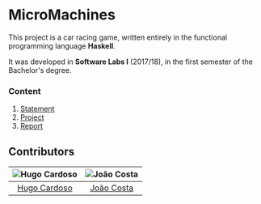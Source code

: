# MicroMachines

This project is a car racing game, written entirely in the functional programming language **Haskell**.

It was developed in **Software Labs I** (2017/18), in the first semester of the Bachelor's degree.

### Content

1. [Statement](statements)
2. [Project](src)
3. [Report](report/report.pdf)

## Contributors

![Hugo Cardoso][hugo-pic] | ![João Costa][cunha-pic]
:---: | :---:
[Hugo Cardoso][hugo] | [João Costa][cunha]

[hugo]: https://github.com/Abjiri
[hugo-pic]: https://github.com/Abjiri.png?size=120
[cunha]: https://github.com/Jcc20
[cunha-pic]: https://github.com/Jcc20.png?size=120
